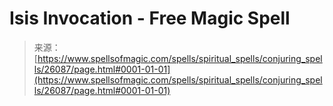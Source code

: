 <!--yml
category: 未分类
date: 2024-06-12 19:13:41
-->

# Isis Invocation - Free Magic Spell

> 来源：[https://www.spellsofmagic.com/spells/spiritual_spells/conjuring_spells/26087/page.html#0001-01-01](https://www.spellsofmagic.com/spells/spiritual_spells/conjuring_spells/26087/page.html#0001-01-01)